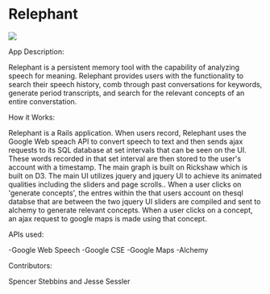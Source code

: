 Relephant
========

<img src="http://relephant.me/assets/logo-902d36263af54f7c5ca5ca1c77233d78.png">

App Description:

Relephant is a persistent memory tool with the capability of analyzing speech for meaning. Relephant provides users with the functionality to search their speech history, comb through past conversations for keywords, generate period transcripts, and search for the relevant concepts of an entire converstation.

How it Works:

Relephant is a Rails application. When users record, Relephant uses the Google Web speach API to convert speech to text and then sends ajax requests to its SQL database at set intervals that can be seen on the UI. These words recorded in that set interval are then stored to the user's account with a timestamp. The main graph is built on Rickshaw which is built on D3. The main UI utilizes jquery and jquery UI to achieve its animated qualities including the sliders and page scrolls.. When a user clicks on 'generate concepts', the entres within the that users account on thesql databse that are between the two jquery UI sliders are compiled and sent to alchemy to generate relevant concepts. When a user clicks on a concept, an ajax request to google maps is made using that concept. 

APIs used:

-Google Web Speech 
-Google CSE
-Google Maps
-Alchemy

Contributors:

Spencer Stebbins and Jesse Sessler

